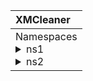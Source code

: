 |    XMCleaner   |
|:---------------|
|Namespaces<details><summary>ns1</summary>Classes<details><summary>class1</summary></details></details><details><summary>ns2</summary>innerthing2</details></details>|